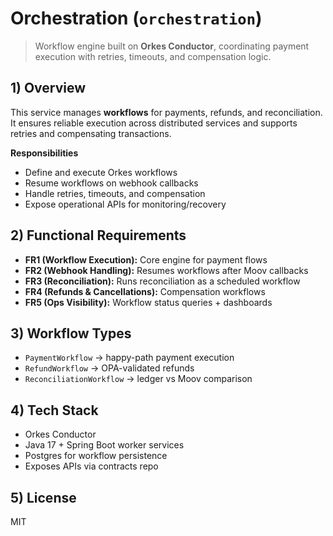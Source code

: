 # Orchestration (`orchestration`)

> Workflow engine built on **Orkes Conductor**, coordinating payment execution with retries, timeouts, and compensation logic.  

## 1) Overview
This service manages **workflows** for payments, refunds, and reconciliation.  
It ensures reliable execution across distributed services and supports retries and compensating transactions.  

**Responsibilities**
- Define and execute Orkes workflows  
- Resume workflows on webhook callbacks  
- Handle retries, timeouts, and compensation  
- Expose operational APIs for monitoring/recovery  


## 2) Functional Requirements
- **FR1 (Workflow Execution):** Core engine for payment flows  
- **FR2 (Webhook Handling):** Resumes workflows after Moov callbacks  
- **FR3 (Reconciliation):** Runs reconciliation as a scheduled workflow  
- **FR4 (Refunds & Cancellations):** Compensation workflows  
- **FR5 (Ops Visibility):** Workflow status queries + dashboards  

## 3) Workflow Types
- `PaymentWorkflow` → happy-path payment execution  
- `RefundWorkflow` → OPA-validated refunds  
- `ReconciliationWorkflow` → ledger vs Moov comparison  


## 4) Tech Stack
- Orkes Conductor  
- Java 17 + Spring Boot worker services  
- Postgres for workflow persistence  
- Exposes APIs via contracts repo  


## 5) License
MIT
